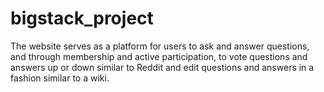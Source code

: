 # bigstack_project
The website serves as a platform for users to ask and answer questions, and through membership and active participation, to vote questions and answers up or down similar to Reddit and edit questions and answers in a fashion similar to a wiki.
